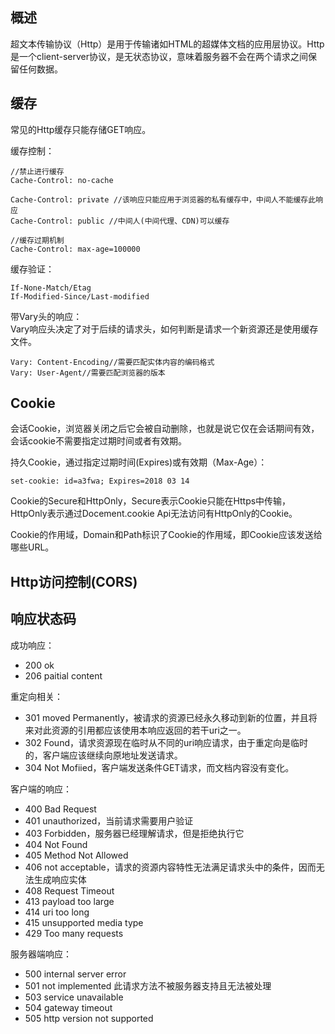 ## 概述
超文本传输协议（Http）是用于传输诸如HTML的超媒体文档的应用层协议。Http是一个client-server协议，是无状态协议，意味着服务器不会在两个请求之间保留任何数据。

## 缓存
常见的Http缓存只能存储GET响应。 

缓存控制：  
```
//禁止进行缓存
Cache-Control: no-cache

Cache-Control: private //该响应只能应用于浏览器的私有缓存中，中间人不能缓存此响应
Cache-Control: public //中间人(中间代理、CDN)可以缓存

//缓存过期机制
Cache-Control: max-age=100000
```

缓存验证：  
```
If-None-Match/Etag
If-Modified-Since/Last-modified
```

带Vary头的响应：  
Vary响应头决定了对于后续的请求头，如何判断是请求一个新资源还是使用缓存文件。    
```
Vary: Content-Encoding//需要匹配实体内容的编码格式
Vary: User-Agent//需要匹配浏览器的版本
```

## Cookie
会话Cookie，浏览器关闭之后它会被自动删除，也就是说它仅在会话期间有效，会话cookie不需要指定过期时间或者有效期。

持久Cookie，通过指定过期时间(Expires)或有效期（Max-Age）：  
```
set-cookie: id=a3fwa; Expires=2018 03 14 
```

Cookie的Secure和HttpOnly，Secure表示Cookie只能在Https中传输，HttpOnly表示通过Docement.cookie Api无法访问有HttpOnly的Cookie。

Cookie的作用域，Domain和Path标识了Cookie的作用域，即Cookie应该发送给哪些URL。

## Http访问控制(CORS)




## 响应状态码
成功响应：  

* 200 ok
* 206 paitial content

重定向相关：  

* 301 moved Permanently，被请求的资源已经永久移动到新的位置，并且将来对此资源的引用都应该使用本响应返回的若干uri之一。
* 302 Found，请求资源现在临时从不同的uri响应请求，由于重定向是临时的，客户端应该继续向原地址发送请求。
* 304 Not Mofiied，客户端发送条件GET请求，而文档内容没有变化。

客户端的响应：  

* 400 Bad Request
* 401 unauthorized，当前请求需要用户验证
* 403 Forbidden，服务器已经理解请求，但是拒绝执行它
* 404 Not Found
* 405 Method Not Allowed
* 406 not acceptable，请求的资源内容特性无法满足请求头中的条件，因而无法生成响应实体
* 408 Request Timeout
* 413 payload too large
* 414 uri too long
* 415 unsupported media type
* 429 Too many requests

服务器端响应：  

* 500 internal server error
* 501 not implemented 此请求方法不被服务器支持且无法被处理
* 503 service unavailable
* 504 gateway timeout
* 505 http version not supported